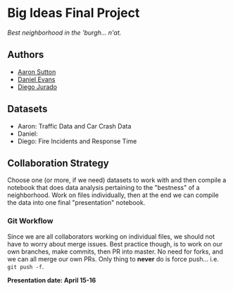 # Big Ideas Final Project
_Best neighborhood in the 'burgh... n'at._

## Authors
- [Aaron Sutton](https://github.com/aaronjsutton)
- [Daniel Evans](https://github.com/evansd28)
- [Diego Jurado](https://github.com/juradodiego)

## Datasets
- Aaron: Traffic Data and Car Crash Data
- Daniel:
- Diego: Fire Incidents and Response Time

## Collaboration Strategy
Choose one (or more, if we need) datasets to work with and then compile a notebook that does data
analysis pertaining to the "bestness" of a neighborhood. Work on files individually, then at the end
we can compile the data into one final "presentation" notebook.

### Git Workflow
Since we are all collaborators working on individual files, we should not have to worry about merge issues.
Best practice though, is to work on our own branches, make commits, then PR into master. No need for forks,
and we can all merge our own PRs. Only thing to **never** do is force push... i.e. `git push -f`.

**Presentation date: April 15-16**
